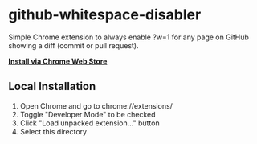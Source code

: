 # github-whitespace-disabler

Simple Chrome extension to always enable ?w=1 for any page on GitHub showing a diff (commit or pull request).

[**Install via Chrome Web Store**](https://chrome.google.com/webstore/detail/bppopebgnjajocjnjlginjfpjbleappc)

## Local Installation

1. Open Chrome and go to chrome://extensions/
2. Toggle "Developer Mode" to be checked
3. Click "Load unpacked extension..." button
4. Select this directory
